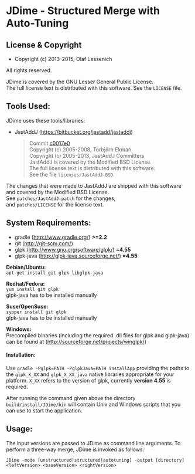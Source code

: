 # JDime  -  Structured Merge with Auto-Tuning
## License & Copyright
* Copyright (c) 2013-2015, Olaf Lessenich  

All rights reserved.  

JDime is covered by the GNU Lesser General Public License.  
The full license text is distributed with this software. See the `LICENSE` file.

## Tools Used:
JDime uses these tools/libraries:

* JastAddJ (https://bitbucket.org/jastadd/jastaddj)  

  > Commit [c0017e0](https://bitbucket.org/jastadd/jastaddj/src/c0017e0)  
  > Copyright (c) 2005-2008, Torbjörn Ekman  
  > Copyright (c) 2005-2013, JastAddJ Committers  
  > JastAddJ is covered by the Modified BSD License.  
  > The full license text is distributed with this software.  
  > See the file `licenses/JastAddJ-BSD`.

The changes that were made to JastAddJ are shipped with this software  
and covered by the Modified BSD License.  
See `patches/JastAddJ.patch` for the changes,  
and `patches/LICENSE` for the license text.

## System Requirements:
* gradle (http://www.gradle.org/) __>=2.2__
* git (http://git-scm.com/)
* glpk (http://www.gnu.org/software/glpk/) __=4.55__
* glpk-java (http://glpk-java.sourceforge.net/) __=4.55__

__Debian/Ubuntu:__  
`apt-get install git glpk libglpk-java`

__Redhat/Fedora:__  
`yum install git glpk`  
glpk-java has to be installed manually

__Suse/OpenSuse:__  
`zypper install git glpk`  
glpk-java has to be installed manually  

__Windows:__  
Precompiled binaries (including the required .dll files for glpk and glpk-java) can be found at
(http://sourceforge.net/projects/winglpk/)

#### Installation:
Use `gradle -Pglpk=PATH -PglpkJava=PATH installApp` providing the paths to the `glpk_X_XX` and `glpk_X_XX_java` 
native libraries appropriate for your platform. `X_XX` refers to the version of glpk, currently __version 4.55__ is required.  

After running the command given above the directory `build/install/JDime/bin` will contain Unix and Windows scripts
that you can use to start the application.

## Usage:
The input versions are passed to JDime as command line arguments. To perform a three-way merge, JDime is invoked as follows: 

`JDime -mode [unstructured|structured|autotuning] -output [directory] <leftVersion> <baseVersion> <rightVersion>`
